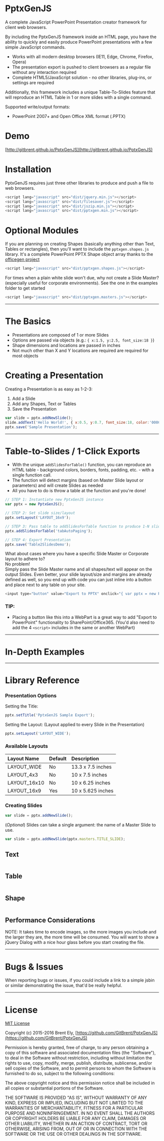 # PptxGenJS
A complete JavaScript PowerPoint Presentation creator framework for client web browsers.

By including the PptxGenJS framework inside an HTML page, you have the ability to quickly and easily produce PowerPoint presentations with a few simple JavaScript commands.
* Works with all modern desktop browsers (IE11, Edge, Chrome, Firefox, Opera)
* The presentation export is pushed to client browsers as a regular file without any interaction required
* Complete HTML5/JavaScript solution - no other libraries, plug-ins, or settings are required

Additionally, this framework includes a unique Table-To-Slides feature that will reproduce an HTML Table in 1 or more slides with a single command.

Supported write/output formats:
* PowerPoint 2007+ and Open Office XML format (.PPTX)

# Demo
[http://gitbrent.github.io/PptxGenJS](http://gitbrent.github.io/PptxGenJS)

# Installation
PptxGenJS requires just three other libraries to produce and push a file to web browsers.

```javascript
<script lang="javascript" src="dist/jquery.min.js"></script>
<script lang="javascript" src="dist/filesaver.js"></script>
<script lang="javascript" src="dist/jszip.min.js"></script>
<script lang="javascript" src="dist/pptxgen.min.js"></script>
```

# Optional Modules
If you are planning on creating Shapes (basically anything other than Text, Tables or rectangles), then you'll want to
include the `pptxgen.shapes.js` library.  It's a complete PowerPoint PPTX Shape object array thanks to the
[officegen project](https://github.com/Ziv-Barber/officegen)
```javascript
<script lang="javascript" src="dist/pptxgen.shapes.js"></script>
```

For times when a plain white slide won't due, why not create a Slide Master? (especially useful for corporate environments). See the one in the examples folder to get started
```javascript
<script lang="javascript" src="dist/pptxgen.masters.js"></script>
```

**************************************************************************************************
# The Basics
* Presentations are composed of 1 or more Slides
* Options are passed via objects (e.g.: `{ x:1.5, y:2.5, font_size:18 }`)
* Shape dimensions and locations are passed in inches
* Not much other than X and Y locations are required are required for most objects

# Creating a Presentation
Creating a Presentation is as easy as 1-2-3:
1. Add a Slide
2. Add any Shapes, Text or Tables
3. Save the Presentation

```javascript
var slide = pptx.addNewSlide();
slide.addText('Hello World!', { x:0.5, y:0.7, font_size:18, color:'0000FF' });
pptx.save('Sample Presentation');
```

**************************************************************************************************
# Table-to-Slides / 1-Click Exports
* With the unique `addSlidesForTable()` function, you can reproduce an HTML table - background colors, borders, fonts, padding, etc. - with a single function call.
* The function will detect margins (based on Master Slide layout or parameters) and will create Slides as needed
* All you have to do is throw a table at the function and you're done!

```javascript
// STEP 1: Instantiate new PptxGenJS instance
var pptx = new PptxGenJS();

// STEP 2: Set slide size/layout
pptx.setLayout('LAYOUT_16x9');

// STEP 3: Pass table to addSlidesForTable function to produce 1-N slides
pptx.addSlidesForTable('tabAutoPaging');

// STEP 4: Export Presentation
pptx.save('Table2SlidesDemo');
```

What about cases where you have a specific Slide Master or Corporate layout to adhere to?  
No problem!  
Simply pass the Slide Master name and all shapes/text will appear on the output Slides.  Even better,
your slide layout/size and margins are already defined as well, so you end up with code you can just inline
into a button and place next to any table on your site.

```javascript
<input type="button" value="Export to PPTX" onclick="{ var pptx = new PptxGenJS(); pptx.addSlidesForTable('tableId',{ master:pptx.masters.MASTER_SLIDE }); pptx.save(); }">
```
### TIP:
* Placing a button like this into a WebPart is a great way to add "Export to PowerPoint" functionality to SharePoint/Office365. (You'd also need to add the 4 `<script>` includes in the same or another WebPart)

**************************************************************************************************
# In-Depth Examples

**************************************************************************************************
# Library Reference

### Presentation Options
Setting the Title:
```javascript
pptx.setTitle('PptxGenJS Sample Export');
```
Setting the Layout: (Layout applied to every Slide in the Presentation)
```javascript
pptx.setLayout('LAYOUT_WIDE');
```

### Available Layouts
| Layout Name  | Default | Description       |
| :----------- | :-------| :---------------- |
| LAYOUT_WIDE  | No      | 13.3 x 7.5 inches |
| LAYOUT_4x3   | No      | 10 x 7.5 inches   |
| LAYOUT_16x10 | No      | 10 x 6.25 inches  |
| LAYOUT_16x9  | Yes     | 10 x 5.625 inches |

### Creating Slides

```javascript
var slide = pptx.addNewSlide();
```

(*Optional*) Slides can take a single argument: the name of a Master Slide to use.
```javascript
var slide = pptx.addNewSlide(pptx.masters.TITLE_SLIDE);
```

## Text
```javascript
```

## Table
```javascript
```

## Shape
```javascript
```

## Performance Considerations
NOTE: It takes time to encode images, so the more images you include and the larger they are, the more time will be consumed.
You will want to show a jQuery Dialog with a nice hour glass before you start creating the file.



**************************************************************************************************
# Bugs & Issues

When reporting bugs or issues, if you could include a link to a simple jsbin or similar demonstrating the issue, that'd be really helpful.

**************************************************************************************************
# License

[MIT License](http://opensource.org/licenses/MIT)

Copyright (c) 2015-2016 Brent Ely, [https://github.com/GitBrent/PptxGenJS](https://github.com/GitBrent/PptxGenJS)

Permission is hereby granted, free of charge, to any person obtaining a copy of this software and associated documentation files (the "Software"), to deal in the Software without restriction, including without limitation the rights to use, copy, modify, merge, publish, distribute, sublicense, and/or sell copies of the Software, and to permit persons to whom the Software is furnished to do so, subject to the following conditions:

The above copyright notice and this permission notice shall be included in all copies or substantial portions of the Software.

THE SOFTWARE IS PROVIDED "AS IS", WITHOUT WARRANTY OF ANY KIND, EXPRESS OR IMPLIED, INCLUDING BUT NOT LIMITED TO THE WARRANTIES OF MERCHANTABILITY, FITNESS FOR A PARTICULAR PURPOSE AND NONINFRINGEMENT. IN NO EVENT SHALL THE AUTHORS OR COPYRIGHT HOLDERS BE LIABLE FOR ANY CLAIM, DAMAGES OR OTHER LIABILITY, WHETHER IN AN ACTION OF CONTRACT, TORT OR OTHERWISE, ARISING FROM, OUT OF OR IN CONNECTION WITH THE SOFTWARE OR THE USE OR OTHER DEALINGS IN THE SOFTWARE.
